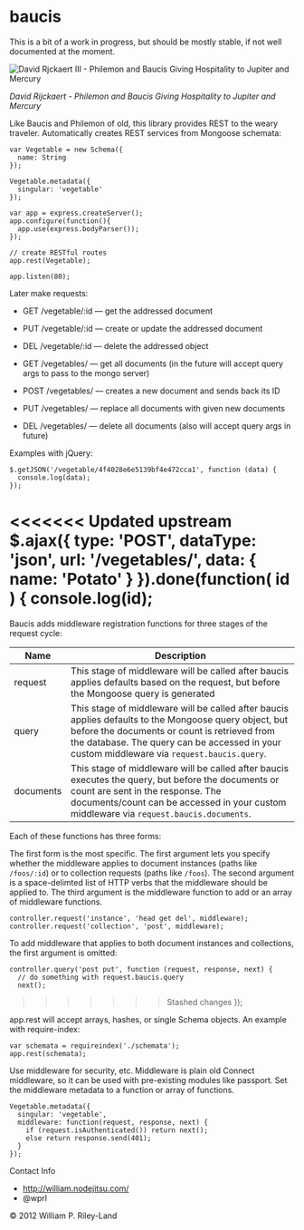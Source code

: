 baucis
=====================

This is a bit of a work in progress, but should be mostly stable, if not well documented at the moment.

![David Rjckaert III - Philemon and Baucis Giving Hospitality to Jupiter and Mercury](http://github.com/wprl/baucis/raw/master/david_rijckaert_iii-philemon_and_baucis.jpg "Hermes is like: 'Hey Baucis, don't kill that goose.  And thanks for the REST.'")

*David Rijckaert - Philemon and Baucis Giving Hospitality to Jupiter and Mercury*

Like Baucis and Philemon of old, this library provides REST to the weary traveler.  Automatically creates REST services from Mongoose schemata:

    var Vegetable = new Schema({
      name: String
    });

    Vegetable.metadata({
      singular: 'vegetable'
    });

    var app = express.createServer();
    app.configure(function(){
      app.use(express.bodyParser());
    });

    // create RESTful routes
    app.rest(Vegetable);

    app.listen(80);

Later make requests:

 * GET /vegetable/:id &mdash; get the addressed document
 * PUT /vegetable/:id &mdash; create or update the addressed document
 * DEL /vegetable/:id &mdash; delete the addressed object

 * GET /vegetables/ &mdash; get all documents (in the future will accept query args to pass to the mongo server)
 * POST /vegetables/ &mdash; creates a new document and sends back its ID
 * PUT /vegetables/ &mdash; replace all documents with given new documents
 * DEL /vegetables/ &mdash; delete all documents (also will accept query args in future)

Examples with jQuery:

    $.getJSON('/vegetable/4f4028e6e5139bf4e472cca1', function (data) {
      console.log(data);
    });

<<<<<<< Updated upstream
    $.ajax({
      type: 'POST',
      dataType: 'json',
      url: '/vegetables/',
      data: { name: 'Potato' }
    }).done(function( id ) {
      console.log(id);
=======
Baucis adds middleware registration functions for three stages of the request cycle:

| Name | Description |
| ---- | ----------- |
| request | This stage of middleware will be called after baucis applies defaults based on the request, but before the Mongoose query is generated |
| query | This stage of middleware will be called after baucis applies defaults to the Mongoose query object, but before the documents or count is retrieved from the database.  The query can be accessed in your custom middleware via `request.baucis.query`.   |
| documents | This stage of middleware will be called after baucis executes the query, but before the documents or count are sent in the response.  The documents/count can be accessed in your custom middleware via `request.baucis.documents`.  |

Each of these functions has three forms:

The first form is the most specific.  The first argument lets you specify whether the middleware applies to document instances (paths like `/foos/:id`) or to collection requests (paths like `/foos`).  The second argument is a space-delimted list of HTTP verbs that the middleware should be applied to.  The third argument is the middleware function to add or an array of middleware functions.

    controller.request('instance', 'head get del', middleware);
    controller.request('collection', 'post', middleware);

To add middleware that applies to both document instances and collections, the first argument is omitted:

    controller.query('post put', function (request, response, next) {
      // do something with request.baucis.query
      next();
>>>>>>> Stashed changes
    });


app.rest will accept arrays, hashes, or single Schema objects.  An example with require-index:

    var schemata = requireindex('./schemata');
    app.rest(schemata);

Use middleware for security, etc.  Middleware is plain old Connect middleware, so it can be used with pre-existing modules like passport.  Set the middleware metadata to a function or array of functions.

    Vegetable.metadata({
      singular: 'vegetable',
      middleware: function(request, response, next) {
        if (request.isAuthenticated()) return next();
        else return response.send(401);
      }
    });

Contact Info

 * http://william.nodejitsu.com/
 * @wprl

&copy; 2012 William P. Riley-Land
